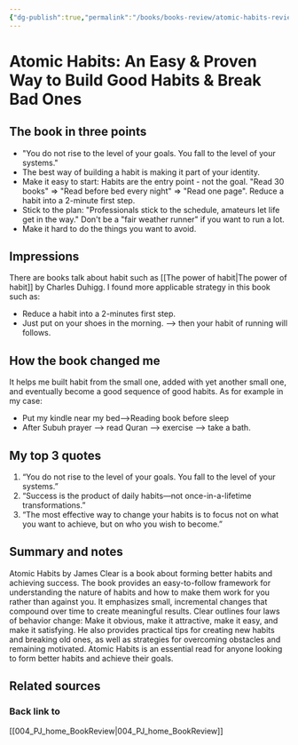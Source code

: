 ```yaml
---
{"dg-publish":true,"permalink":"/books/books-review/atomic-habits-review/","title":"Atomic Habits","tags":["book, inspiration, publish"]}
---
```



# Atomic Habits: An Easy & Proven Way to Build Good Habits & Break Bad Ones

## The book in three points
- "You do not rise to the level of your goals. You fall to the level of your systems."  
- The best way of building a habit is making it part of your identity.  
- Make it easy to start: Habits are the entry point - not the goal. "Read 30 books" ⇒ "Read before bed every night" ⇒ "Read one page". Reduce a habit into a 2-minute first step.  
- Stick to the plan: "Professionals stick to the schedule, amateurs let life get in the way." Don't be a "fair weather runner" if you want to run a lot.  
- Make it hard to do the things you want to avoid.

## Impressions
There are books talk about habit such as [[The power of habit\|The power of habit]] by Charles Duhigg.
I found more applicable strategy in this book such as: 
- Reduce a habit into a 2-minutes first step.
- Just put on your shoes in the morning. --> then your habit of running will follows.

## How the book changed me
It helps me built habit from the small one, added with yet another small one, and eventually become a good sequence of good habits.
As for example in my case:
- Put my kindle near my bed-->Reading book before sleep 
- After Subuh prayer --> read Quran --> exercise --> take a bath.

## My top 3 quotes
1.  “You do not rise to the level of your goals. You fall to the level of your systems.” 
2. “Success is the product of daily habits—not once-in-a-lifetime transformations.”
3. “The most effective way to change your habits is to focus not on what you want to achieve, but on who you wish to become.”

## Summary and notes
Atomic Habits by James Clear is a book about forming better habits and achieving success. The book provides an easy-to-follow framework for understanding the nature of habits and how to make them work for you rather than against you. It emphasizes small, incremental changes that compound over time to create meaningful results. Clear outlines four laws of behavior change: Make it obvious, make it attractive, make it easy, and make it satisfying. He also provides practical tips for creating new habits and breaking old ones, as well as strategies for overcoming obstacles and remaining motivated. Atomic Habits is an essential read for anyone looking to form better habits and achieve their goals.

## Related sources

### Back link to
[[004_PJ_home_BookReview\|004_PJ_home_BookReview]]
